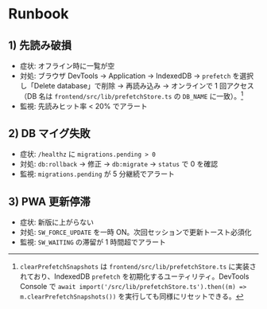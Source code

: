 # Runbook

## 1) 先読み破損
- 症状: オフライン時に一覧が空
- 対処: ブラウザ DevTools → Application → IndexedDB → `prefetch` を選択し「Delete database」で削除 → 再読み込み → オンラインで 1 回アクセス（DB 名は `frontend/src/lib/prefetchStore.ts` の `DB_NAME` に一致）。[^prefetch-reset]
- 監視: 先読みヒット率 < 20% でアラート

[^prefetch-reset]: `clearPrefetchSnapshots` は `frontend/src/lib/prefetchStore.ts` に実装されており、IndexedDB `prefetch` を初期化するユーティリティ。DevTools Console で `await import('/src/lib/prefetchStore.ts').then((m) => m.clearPrefetchSnapshots())` を実行しても同様にリセットできる。

## 2) DB マイグ失敗
- 症状: `/healthz` に `migrations.pending > 0`
- 対処: `db:rollback` → 修正 → `db:migrate` → `status` で 0 を確認
- 監視: `migrations.pending` が 5 分継続でアラート

## 3) PWA 更新停滞
- 症状: 新版に上がらない
- 対処: `SW_FORCE_UPDATE` を一時 ON。次回セッションで更新トースト必須化
- 監視: `SW_WAITING` の滞留が 1 時間超でアラート
